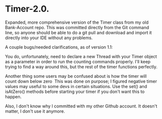 # Timer-2.0.
Expanded, more comprehensive version of the Timer class from my old Bank-Account repo. This was committed directly from the Git command line, so anyone should be able to do a git pull and download and import it directly into your IDE without any problems.

A couple bugs/needed clarifications, as of version 1.1:

You do, unfortunately, need to declare a new Thread with your Timer object as a parameter in order to run the counting commands properly. I'll keep trying to find a way around this, but the rest of the timer functions perfectly.

Another thing some users may be confused about is how the timer will count down below zero  This was done on purpose; I figured negative timer values may useful to some devs in certain situations. Use the set() and isAtZero() methods before starting your timer if you don't want this to happen.

Also, I don't know why I committed with my other Github account. It doesn't matter, I don't use it anymore.
